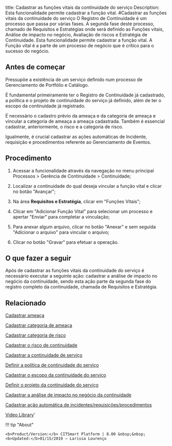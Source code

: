 title: Cadastrar as funções vitais da continuidade do serviço
Description: Esta funcionalidade permite cadastrar a função vital.
#Cadastrar as funções vitais da continuidade do serviço
O Registro de Continuidade é um processo que passa por várias fases. A segunda fase deste processo, chamado de Requisitos e Estratégias onde será definido as Funções vitais, Análise de impacto no negócio, Avaliação de riscos e Estratégia de Continuidade. Esta funcionalidade permite cadastrar a função vital.
A Função vital é a parte de um processo de negócio que é crítico para o sucesso do negócio.

Antes de começar
--------------------

Pressupõe a existência de um serviço definido num processo de Gerenciamento de
Portfólio e Catálogo.

É fundamental primeiramente ter o Registro de Continuidade já cadastrado, a
política e o projeto de continuidade do serviço já definido, além de ter o
escopo da continuidade já registrado.

É necessário o cadastro prévio da ameaça e da categoria de ameaça e vincular a
categoria de ameaça a ameaça cadastrada. Também é essencial cadastrar,
anteriormente, o risco e a categoria de risco.

Igualmente, é crucial cadastrar as ações automáticas de Incidente, requisição e
procedimentos referente ao Gerenciamento de Eventos.

Procedimento
----------------

1.  Acessar a funcionalidade através da navegação no menu principal Processos \>
    Gerência de Continuidade \> Continuidade;

2.  Localizar a continuidade do qual deseja vincular a função vital e clicar no
    botão "Avançar";

3.  Na área **Requisitos e Estratégia**, clicar em "Funções Vitais";

4.  Clicar em "Adicionar Função Vital" para selecionar um processo e apertar
    "Enviar" para completar a vinculação;

5.  Para anexar algum arquivo, clicar no botão "Anexar" e sem seguida "Adicionar
    o arquivo" para vincular o arquivo;

6.  Clicar no botão "Gravar" para efetuar a operação.

O que fazer a seguir
------------------------

Após de cadastrar as funções vitais da continuidade do serviço é necessário
executar a seguinte ação: cadastrar a análise de impacto no negócio da
continuidade, sendo esta ação parte da segunda fase do registro completo da
continuidade, chamada de Requisitos e Estratégia.

Relacionado
----------------

[Cadastrar ameaça](/pt-br/citsmart-esp-8/processes/continuity/use/register-threat.html)

[Cadastrar categoria de ameaça](/pt-br/citsmart-esp-8/processes/continuity/use/threat-category.html)

[Cadastrar categoria de risco](/pt-br/citsmart-esp-8/processes/continuity/use/risk-category.html)

[Cadastrar o risco de continuidade](/pt-br/citsmart-esp-8/processes/continuity/use/register-continuity-risk.html)

[Cadastrar a continuidade de serviço](/pt-br/citsmart-esp-8/processes/continuity/use/register-service-continuity.html)

[Definir a política de continuidade do serviço](/pt-br/citsmart-esp-8/processes/continuity/use/continuity-policy.html)

[Cadastrar o escopo da continuidade do serviço](/pt-br/citsmart-esp-8/processes/continuity/use/service-continuity-scope.html)

[Definir o projeto da continuidade do serviço](/pt-br/citsmart-esp-8/processes/continuity/use/service-continuity-project.html)

[Cadastrar a análise de impacto no negócio da continuidade](/pt-br/citsmart-esp-8/processes/continuity/use/impact-analysis-continuity-business.html)

[Cadastrar ação automática de incidentes/requisições/procedimentos](/pt-br/citsmart-esp-8/additional-features/automation-of-operation/configuration/register-automatic-actions-incident-request-procedure.html)

<i class='fa fa-youtube-play  fa-2x' style='color:#97ce17;vertical-align: middle;'> </i> [Video Library](https://www.youtube.com/playlist?list=PLB5qK2uzf2RPHLLyCQ9CqOeIt08azAa6k)'

!!! tip "About"

    <b>Product/Version:</b> CITSmart Platform | 8.00 &nbsp;&nbsp;
    <b>Updated:</b>01/15/2019 – Larissa Lourenço

